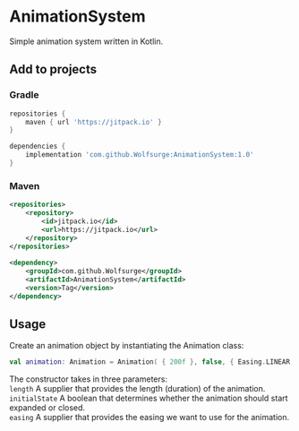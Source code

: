 # AnimationSystem
Simple animation system written in Kotlin.

## Add to projects
### Gradle

```gradle
repositories {
    maven { url 'https://jitpack.io' }
}

dependencies {
    implementation 'com.github.Wolfsurge:AnimationSystem:1.0'
}
```

### Maven
```xml
<repositories>
    <repository>
        <id>jitpack.io</id>
        <url>https://jitpack.io</url>
    </repository>
</repositories>
  
<dependency>
    <groupId>com.github.Wolfsurge</groupId>
    <artifactId>AnimationSystem</artifactId>
    <version>Tag</version>
</dependency>
```

## Usage
Create an animation object by instantiating the Animation class:

```kotlin
val animation: Animation = Animation( { 200f }, false, { Easing.LINEAR } )
```

The constructor takes in three parameters:<br>
`length` A supplier that provides the length (duration) of the animation.<br>
`initialState` A boolean that determines whether the animation should start expanded or closed.<br>
`easing` A supplier that provides the easing we want to use for the animation.
